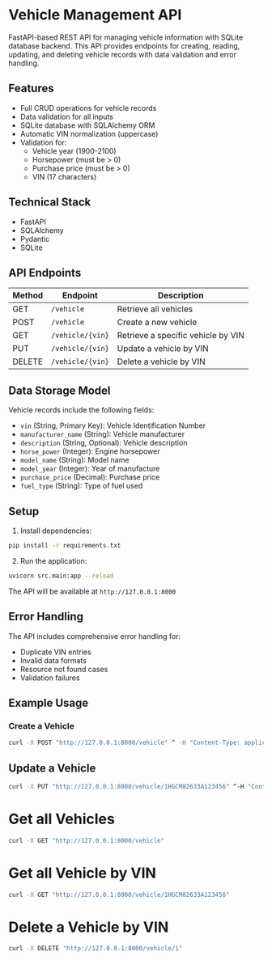 # Vehicle Management API

FastAPI-based REST API for managing vehicle information with SQLite database backend. This API provides endpoints for creating, reading, updating, and deleting vehicle records with data validation and error handling.

## Features

- Full CRUD operations for vehicle records
- Data validation for all inputs
- SQLite database with SQLAlchemy ORM
- Automatic VIN normalization (uppercase)
- Validation for:
  - Vehicle year (1900-2100)
  - Horsepower (must be > 0)
  - Purchase price (must be > 0)
  - VIN (17 characters)

## Technical Stack

- FastAPI
- SQLAlchemy
- Pydantic
- SQLite

## API Endpoints

| Method | Endpoint | Description |
|--------|----------|-------------|
| GET | `/vehicle` | Retrieve all vehicles |
| POST | `/vehicle` | Create a new vehicle |
| GET | `/vehicle/{vin}` | Retrieve a specific vehicle by VIN |
| PUT | `/vehicle/{vin}` | Update a vehicle by VIN |
| DELETE | `/vehicle/{vin}` | Delete a vehicle by VIN |

## Data Storage Model

Vehicle records include the following fields:

- `vin` (String, Primary Key): Vehicle Identification Number
- `manufacturer_name` (String): Vehicle manufacturer
- `description` (String, Optional): Vehicle description
- `horse_power` (Integer): Engine horsepower
- `model_name` (String): Model name
- `model_year` (Integer): Year of manufacture
- `purchase_price` (Decimal): Purchase price
- `fuel_type` (String): Type of fuel used

## Setup

1. Install dependencies:
```bash
pip install -r requirements.txt
```

2. Run the application:
```bash
uvicorn src.main:app --reload
```

The API will be available at `http://127.0.0.1:8000`

## Error Handling

The API includes comprehensive error handling for:
- Duplicate VIN entries
- Invalid data formats
- Resource not found cases
- Validation failures

## Example Usage

### Create a Vehicle

```sh
curl -X POST "http://127.0.0.1:8000/vehicle" ^ -H "Content-Type: application/json" ^ -d "{ \"vin\": \"1HGCM82633A123456\", \"manufacturer_name\": \"Honda\", \"description\": \"Sedan\", \"horse_power\": 200, \"model_name\": \"Civic\", \"model_year\": 2024, \"purchase_price\": 10000.0, \"fuel_type\": \"Gasoline\" }"
```

## Update a Vehicle

```sh
curl -X PUT "http://127.0.0.1:8000/vehicle/1HGCM82633A123456" ^-H "Content-Type: application/json" ^-d "{\"manufacturer_name\": \"Honda\",        \"description\": \"Sedan\",        \"horse_power\": 220,        \"model_name\": \"Accord\",        \"model_year\": 2024,        \"purchase_price\": 10500.0,        \"fuel_type\": \"Gasoline\"    }
```

# Get all Vehicles
```sh
curl -X GET "http://127.0.0.1:8000/vehicle" 
```

# Get all Vehicle by VIN
```sh
curl -X GET "http://127.0.0.1:8000/vehicle/1HGCM82633A123456"
```

# Delete a Vehicle by VIN 
```sh
curl -X DELETE "http://127.0.0.1:8000/vehicle/1"
```
